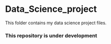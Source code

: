 # Data_Science_project
This folder contains my data science project files.

### This repository is under development
